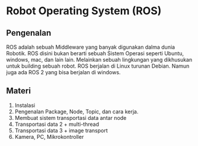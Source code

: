 # Robot Operating System (ROS)

## Pengenalan

ROS adalah sebuah Middleware yang banyak digunakan dalma dunia Robotik. ROS disini bukan berarti sebuah Sistem Operasi seperti Ubuntu, windows, mac, dan lain lain. Melainkan sebuah lingkungan yang dikhusukan untuk building sebuah robot. ROS berjalan di Linux turunan Debian. Namun juga ada ROS 2 yang bisa berjalan di windows.

## Materi

1. Instalasi
2. Pengenalan Package, Node, Topic, dan cara kerja.
3. Membuat sistem transportasi data antar node
4. Transportasi data 2 + multi-thread
5. Transportasi data 3 + image transport
6. Kamera, PC, Mikrokontroller

